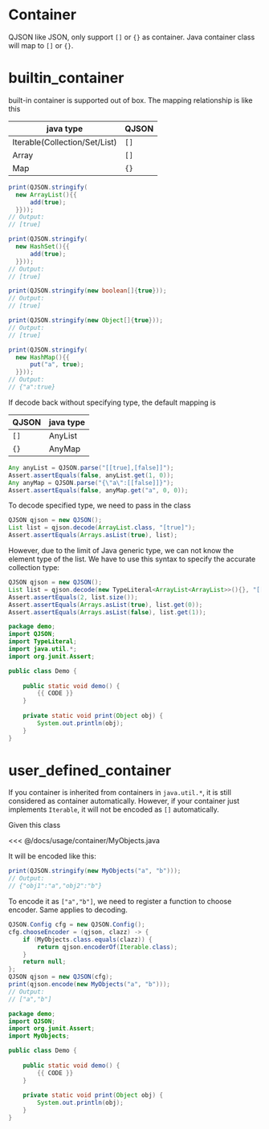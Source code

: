 # Container

QJSON like JSON, only support `[]` or `{}` as container. 
Java container class will map to `[]` or `{}`.

# builtin_container

built-in container is supported out of box. The mapping relationship is like this

| java type | QJSON |
| ---   | --- |
| Iterable(Collection/Set/List) | `[]` |
| Array | `[]` |
| Map  | `{}` |

```java
print(QJSON.stringify(
  new ArrayList(){{ 
      add(true); 
  }}));
// Output:
// [true]
```

```java
print(QJSON.stringify(
  new HashSet(){{ 
      add(true);
  }}));
// Output:
// [true]
```

```java
print(QJSON.stringify(new boolean[]{true}));
// Output:
// [true]
```

```java
print(QJSON.stringify(new Object[]{true}));
// Output:
// [true]
```

```java
print(QJSON.stringify(
  new HashMap(){{ 
      put("a", true); 
  }}));
// Output:
// {"a":true}
```

If decode back without specifying type, the default mapping is 

| QJSON | java type |
| --- | --- |
| `[]` | AnyList |
| `{}` | AnyMap |

```java
Any anyList = QJSON.parse("[[true],[false]]");
Assert.assertEquals(false, anyList.get(1, 0));
Any anyMap = QJSON.parse("{\"a\":[[false]]}");
Assert.assertEquals(false, anyMap.get("a", 0, 0));
```

To decode specified type, we need to pass in the class


```java
QJSON qjson = new QJSON();
List list = qjson.decode(ArrayList.class, "[true]");
Assert.assertEquals(Arrays.asList(true), list);
```

However, due to the limit of Java generic type, we can not know the element type of the list.
We have to use this syntax to specify the accurate collection type:

```java
QJSON qjson = new QJSON();
List list = qjson.decode(new TypeLiteral<ArrayList<ArrayList>>(){}, "[[true],[false]]");
Assert.assertEquals(2, list.size());
Assert.assertEquals(Arrays.asList(true), list.get(0));
Assert.assertEquals(Arrays.asList(false), list.get(1));
```

<hide>

```java
package demo;
import QJSON;
import TypeLiteral;
import java.util.*;
import org.junit.Assert;

public class Demo {
    
    public static void demo() {
        {{ CODE }}
    }
    
    private static void print(Object obj) {
        System.out.println(obj);
    }
}
```

</hide>

# user_defined_container

If you container is inherited from containers in `java.util.*`, it is still considered as container automatically.
However, if your container just implements `Iterable`, it will not be encoded as `[]` automatically.

Given this class

<<< @/docs/usage/container/MyObjects.java


It will be encoded like this:

```java
print(QJSON.stringify(new MyObjects("a", "b")));
// Output:
// {"obj1":"a","obj2":"b"}
```

To encode it as `["a","b"]`, we need to register a function to choose encoder.
Same applies to decoding.

```java
QJSON.Config cfg = new QJSON.Config();
cfg.chooseEncoder = (qjson, clazz) -> {
    if (MyObjects.class.equals(clazz)) {
        return qjson.encoderOf(Iterable.class);
    }
    return null;
};
QJSON qjson = new QJSON(cfg);
print(qjson.encode(new MyObjects("a", "b")));
// Output:
// ["a","b"]
```

<hide>

```java
package demo;
import QJSON;
import org.junit.Assert;
import MyObjects;

public class Demo {
    
    public static void demo() {
        {{ CODE }}
    }
    
    private static void print(Object obj) {
        System.out.println(obj);
    }
}
```

</hide>
